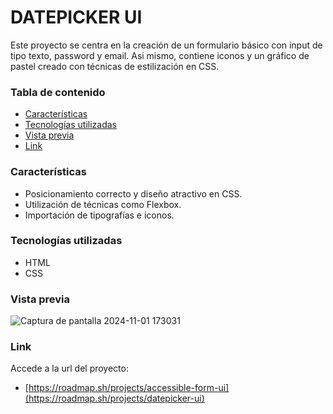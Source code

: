 # DATEPICKER UI

Este proyecto se centra en la creación de un formulario básico con input de tipo texto, password y email. Asi mismo, contiene iconos y un gráfico de pastel creado con técnicas de estilización en CSS.

### Tabla de contenido

- [Características](#Caracteristicas)
- [Tecnologías utilizadas](#Tecnologias-utilizadas)
- [Vista previa](#Vista-previa)
- [Link](#Link)

### Características

- Posicionamiento correcto y diseño atractivo en CSS.
- Utilización de técnicas como Flexbox.
- Importación de tipografías e iconos.

### Tecnologías utilizadas

- HTML
- CSS

### Vista previa

![Captura de pantalla 2024-11-01 173031](https://github.com/user-attachments/assets/e4da7093-02e7-4cff-b2f3-d0916dbf87fe)

### Link

Accede a la url del proyecto:

- [https://roadmap.sh/projects/accessible-form-ui](https://roadmap.sh/projects/datepicker-ui)
